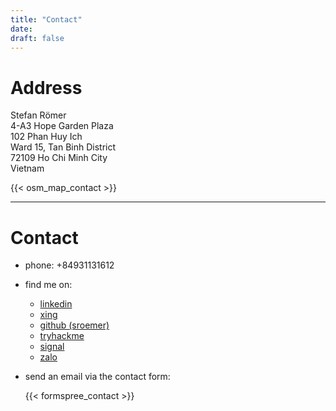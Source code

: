 ```yaml
---
title: "Contact"
date:
draft: false
---
```


# Address

Stefan Römer  
4-A3 Hope Garden Plaza  
102 Phan Huy Ich  
Ward 15, Tan Binh District  
72109 Ho Chi Minh City  
Vietnam

{{< osm_map_contact >}}


---

# Contact

* phone: +84931131612  

* find me on:
    - [linkedin](https://www.linkedin.com/in/stefan-roemer-35405825b/)
    - [xing](https://www.xing.com/profile/Stefan_Roemer212/)
    - [github (sroemer)](https://github.com/sroemer)
    - [tryhackme](https://tryhackme.com/p/RustyRoman)
    - [signal](https://signal.org)
    - [zalo](https://zalo.me/stefanroemer)

* send an email via the contact form:

    {{< formspree_contact >}}

